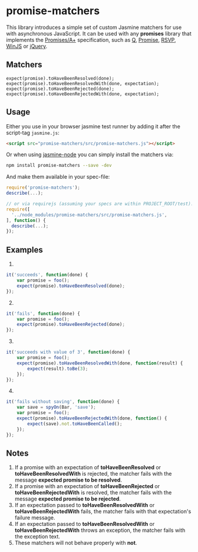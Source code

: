 # promise-matchers

This library introduces a simple set of custom Jasmine matchers for use with asynchronous JavaScript.
It can be used with any **promises** library that implements the
[Promises/A+](http://promises-aplus.github.io/promises-spec/) specification, such as
[Q](https://github.com/kriskowal/q), [Promise](https://npmjs.org/package/promise),
[RSVP](https://github.com/tildeio/rsvp.js),
[WinJS](http://msdn.microsoft.com/en-us/library/windows/apps/br211867.aspx) or
[jQuery](http://api.jquery.com/jQuery.Deferred/).

## Matchers

    expect(promise).toHaveBeenResolved(done);
    expect(promise).toHaveBeenResolvedWith(done, expectation);
    expect(promise).toHaveBeenRejected(done);
    expect(promise).toHaveBeenRejectedWith(done, expectation);

## Usage

Either you use in your browser jasmine test runner by adding it after the script-tag `jasmine.js`:

~~~html
<script src="promise-matchers/src/promise-matchers.js"></script>
~~~

Or when using [jasmine-node](https://github.com/mhevery/jasmine-node) you can simply install the matchers via:

~~~bash
npm install promise-matchers --save -dev
~~~

And make them available in your spec-file:

~~~js
require('promise-matchers');
describe(...);

// or via requirejs (assuming your specs are within PROJECT_ROOT/test):
require([
  '../node_modules/promise-matchers/src/promise-matchers.js',
], function() {
  describe(...);
});
~~~

## Examples

1.

```javascript
it('succeeds', function(done) {
    var promise = foo();
    expect(promise).toHaveBeenResolved(done);
});
```
2.

```javascript
it('fails', function(done) {
    var promise = foo();
    expect(promise).toHaveBeenRejected(done);
});
```
3.

```javascript
it('succeeds with value of 3', function(done) {
    var promise = foo();
    expect(promise).toHaveBeenResolvedWith(done, function(result) {
        expect(result).toBe(3);
    });
});
```
4.

```javascript
it('fails without saving', function(done) {
    var save = spyOn(Bar, 'save');
    var promise = foo();
    expect(promise).toHaveBeenRejectedWith(done, function() {
        expect(save).not.toHaveBeenCalled();
    });
});
```

## Notes

1. If a promise with an expectation of **toHaveBeenResolved** or **toHaveBeenResolvedWith** is rejected, the matcher fails with the message **expected promise to be resolved**.
2. If a promise with an expectation of **toHaveBeenRejected** or **toHaveBeenRejectedWith** is resolved, the matcher fails with the message **expected promise to be rejected**.
3. If an expectation passed to **toHaveBeenResolvedWith** or **toHaveBeenRejectedWith** fails, the matcher fails with that expectation's failure message.
4. If an expectation passed to **toHaveBeenResolvedWith** or **toHaveBeenRejectedWith** throws an exception, the matcher fails with the exception text.
5. These matchers will not behave properly with **not**.